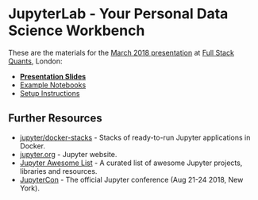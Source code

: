 # JupyterLab - Your Personal Data Science Workbench

These are the materials for the [March 2018 presentation](https://skillsmatter.com/meetups/10726-jupyterlab-your-personal-data-science-workbench) at [Full Stack Quants](http://fullstackquants.org/), London:

 * [**Presentation Slides**](https://rawgit.com/markusschanta/talks/master/2018-03%20-%20JupyterLab%20-%20Full%20Stack%20Quants/presentation.html)
 * [Example Notebooks](https://github.com/markusschanta/talks/tree/master/2018-03%20-%20JupyterLab%20-%20Full%20Stack%20Quants/notebooks)
 * [Setup Instructions](https://github.com/markusschanta/talks/blob/master/2018-03%20-%20JupyterLab%20-%20Full%20Stack%20Quants/setup.md)

## Further Resources

 * [jupyter/docker-stacks](https://github.com/jupyter/docker-stacks) - Stacks of ready-to-run Jupyter applications in Docker.
 * [jupyter.org](http://jupyter.org/) - Jupyter website.
 * [Jupyter Awesome List](https://github.com/markusschanta/awesome-jupyter) - A curated list of awesome Jupyter projects, libraries and resources.
 * [JupyterCon](https://conferences.oreilly.com/jupyter/jup-ny) - The official Jupyter conference (Aug 21-24 2018, New York).
